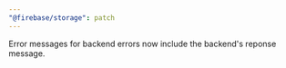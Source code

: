 ```yaml
---
"@firebase/storage": patch
---
```


Error messages for backend errors now include the backend's reponse message.
